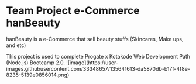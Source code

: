 # Team Project e-Commerce hanBeauty

<p> hanBeauty is a e-Commerce that sell beauty stuffs (Skincares, Make ups, and etc)

<p> This project is used to complete Progate x Kotakode Web Development Path (Node.js) Bootcamp 2.0.
![image](https://user-images.githubusercontent.com/33348657/135641613-da5870db-b17f-4f8e-8235-5139e0856014.png)
